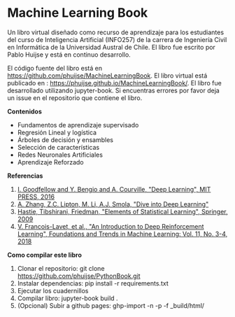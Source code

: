 # Machine Learning Book

Un libro virtual diseñado como recurso de aprendizaje para los estudiantes del curso de Inteligencia Artificial (INFO257) de la carrera de Ingeniería Civil en Informática de la Universidad Austral de Chile. El libro fue escrito por Pablo Huijse y está en continuo desarrollo.

El código fuente del libro está en https://github.com/phuijse/MachineLearningBook. El libro virtual está publicado en : https://phuijse.github.io/MachineLearningBook/. El libro fue desarrollado utilizando jupyter-book. Si encuentras errores por favor deja un issue en el repositorio que contiene el libro.

**Contenidos**

- Fundamentos de aprendizaje supervisado
- Regresión Lineal y logística
- Árboles de decisión y ensambles
- Selección de características
- Redes Neuronales Artificiales 
- Aprendizaje Reforzado

**Referencias**

1. [I. Goodfellow and Y. Bengio and A. Courville, "Deep Learning", MIT PRESS, 2016](http://www.deeplearningbook.org/)
1. [A. Zhang, Z.C. Lipton, M. Li, A.J. Smola, "Dive into Deep Learning"](https://www.d2l.ai/)
1. [Hastie, Tibshirani, Friedman, "Elements of Statistical Learning", Springer, 2009](http://www.web.stanford.edu/~hastie/ElemStatLearn/)
1. [V. Francois-Lavet, et al., "An Introduction to Deep Reinforcement Learning", Foundations and Trends in Machine Learning: Vol. 11, No. 3-4, 2018](https://arxiv.org/abs/1811.12560)

**Como compilar este libro**

1. Clonar el repositorio: git clone https://github.com/phuijse/PythonBook.git
1. Instalar dependencias: pip install -r requirements.txt
1. Ejecutar los cuadernillos
1. Compilar libro: jupyter-book build .
1. (Opcional) Subir a github pages: ghp-import -n -p -f _build/html/
